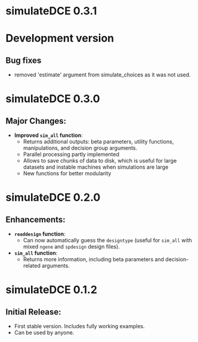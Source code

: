 # simulateDCE 0.3.1


# Development version

## Bug fixes
 * removed 'estimate' argument from simulate_choices as it was not used.


# simulateDCE 0.3.0

## Major Changes:
- **Improved `sim_all` function**:
  - Returns additional outputs: beta parameters, utility functions, manipulations, and decision group arguments.
  - Parallel processing partly implemented
  - Allows to save chunks of data to disk, which is useful for large datasets and instable machines when simulations are large
  - New functions for better modularity

# simulateDCE 0.2.0

## Enhancements:
- **`readdesign` function**: 
  - Can now automatically guess the `designtype` (useful for `sim_all` with mixed `ngene` and `spdesign` design files).
- **`sim_all` function**: 
  - Returns more information, including beta parameters and decision-related arguments.

# simulateDCE 0.1.2

## Initial Release:
- First stable version. Includes fully working examples.
- Can be used by anyone.
